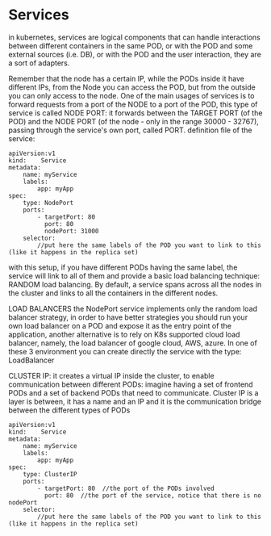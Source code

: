 # Services

in kubernetes, services are logical components that can handle interactions between different containers in the same POD, or with the POD and some external sources (i.e. DB), or with the POD and the user interaction, they are a sort of adapters.

Remember that the node has a certain IP, while the PODs inside it have different IPs, from the Node you can access the POD, but from the outside you can only access to the node.
One of the main usages of services is to forward requests from a port of the NODE to a port of the POD,
this type of service is called NODE PORT: it forwards between the TARGET PORT (of the POD) and the NODE PORT (of the node - only in the range 30000 - 32767), passing through the service's own port, called PORT.
definition file of the service:
```
apiVersion:v1
kind:    Service
metadata:   
    name: myService
    labels:   
        app: myApp
spec:   
    type: NodePort
    ports:
        - targetPort: 80
          port: 80
          nodePort: 31000
    selector:
        //put here the same labels of the POD you want to link to this (like it happens in the replica set)
```
with this setup, if you have different PODs having the same label, the service will link to all of them and provide a basic load balancing technique: RANDOM load balancing.
By default, a service spans across all the nodes in the cluster and links to all the containers in the different nodes.

LOAD BALANCERS
the NodePort service implements only the random load balancer strategy, in order to have better strategies you should run your own load balancer on a POD and expose it as the entry point of the application, another alternative is to rely on K8s supported cloud load balancer, namely, the load balancer of google cloud, AWS, azure. In one of these 3 environment you can create directly the service with the type: LoadBalancer

CLUSTER IP: it creates a virtual IP inside the cluster, to enable communication between different PODs:
imagine having a set of frontend PODs and a set of backend PODs that need to communicate.
Cluster IP is a layer is between, it has a name and an IP and it is the communication bridge between the different types of PODs
```
apiVersion:v1 
kind:    Service
metadata:     
    name: myService 
    labels:     
        app: myApp 
spec:   
    type: ClusterIP
    ports:
        - targetPort: 80  //the port of the PODs involved
          port: 80  //the port of the service, notice that there is no nodePort
    selector:
        //put here the same labels of the POD you want to link to this (like it happens in the replica set)
```
